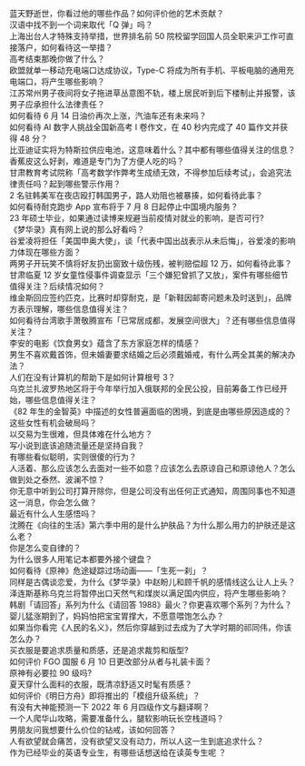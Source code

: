 蓝天野逝世，你看过他的哪些作品？如何评价他的艺术贡献？  
汉语中找不到一个词来取代「Q 弹」吗？  
上海出台人才特殊支持举措，世界排名前 50 院校留学回国人员全职来沪工作可直接落户，如何看待这一举措？  
高考结束那晚你做了什么？  
欧盟就单一移动充电端口达成协议，Type-C 将成为所有手机、平板电脑的通用充电端口，将产生哪些影响？  
江苏常州男子夜间将女子拖进草丛意图不轨，楼上居民听到后下楼制止并报警，该男子应承担什么法律责任？  
如何看待 6 月 14 日油价再次上涨，汽油车还有未来吗？  
如何看待 AI 数字人挑战全国新高考 Ⅰ 卷作文，在 40 秒内完成了 40 篇作文并获得 48 分？  
比亚迪证实将为特斯拉供应电池，这意味着什么？其中都有哪些值得关注的信息？  
香蕉皮这么好剥，难道是专门为了方便人吃的吗？  
甘肃教育考试院称「高考数学作弊考生成绩无效，不得参加后续考试」，会追究法律责任吗？起到哪些警示作用？  
2 名驻韩美军在夜店殴打韩国男子，路人劝阻也被暴揍，如何看待此事？  
如何看待耐克跑步 App 宣布将于 7 月 8 日起停止中国境内服务？  
23 年硕士毕业，如果通过读博来规避当前疫情对就业的影响，是否可行?  
《梦华录》真有网上说的那么好看吗？  
谷爱凌将担任「美国申奥大使」，谈「代表中国出战表示从未后悔」，谷爱凌的影响力体现在哪些方面？  
两男子开玩笑不慎将好友扔出窗致十级伤残，被判赔偿超 12 万，如何看待此事？  
甘肃临夏 12 岁女童性侵事件调查显示「三个嫌犯曾抓了又放」，案件有哪些细节值得关注？后续情况如何？  
维金斯回应签约匹克，比赛时却穿耐克，是「新鞋因邮寄问题未及时送到」，品牌方表示理解，哪些信息值得关注？  
如何看待台湾歌手萧敬腾宣布「已常居成都，发展空间很大」？还有哪些信息值得关注？  
李安的电影《饮食男女》蕴含了东方家庭怎样的情感？  
男生不喜欢戴首饰，但未婚妻要求结婚之后必须戴婚戒，有什么两全其美的解决办法？  
人们在没有计算机的帮助下是如何计算根号 3？  
乌克兰扎波罗热地区将于今年举行加入俄联邦的全民公投，目前筹备工作已经开始，哪些信息值得关注？  
《82 年生的金智英》中描述的女性普遍面临的困境，到底是由哪些原因造成的？这些女性有机会破局吗？  
以交易为生很难，但具体难在什么地方？  
写小说到底该追随流量还是坚持自我？  
有哪些看似聪明，实则很傻的行为？  
人活着、那么应该怎么去面对一些不如意？应该怎么去原谅自己和原谅他人？怎么做到处之泰然、波澜不惊？  
你无意中听到公司打算开除你，但是公司没有出任何正式通知，周围同事也不知道这一消息，你会怎么做？  
最近有什么人生感悟吗？  
沈腾在《向往的生活》第六季中用的是什么护肤品？为什么那么用力的护肤还是这么老？  
你是怎么变自律的？  
为什么很多人用笔记本都要外接个键盘？  
如何看待《原神》危途疑踪过场动画——「生死一刹」？  
同样是古偶谈恋爱，为什么《梦华录》中赵盼儿和顾千帆的感情线这么让人上头？  
泽连斯基称乌克兰将暂停出口天然气和煤炭以满足国内供应，将产生哪些影响？  
韩剧「请回答」系列为什么《请回答 1988》最火？你更喜欢哪个系列？为什么？  
婴儿猛涨期到了，妈妈怕把宝宝胃撑大，不愿意喂饱怎么办？  
如果当你看完《人民的名义》，然后你穿越到过去成为了大学时期的祁同伟，你该怎么办？  
买衣服是要追求质量和质感，还是追求裁剪和版型?  
如何评价 FGO 国服 6 月 10 日更改部分从者与礼装卡面？  
原神有必要拉 90 级吗?  
夏天穿什么面料的衣服，既清凉舒适又时髦有质感？  
如何评价《明日方舟》即将推出的「模组升级系统」？  
有没有大神能预测一下 2022 年 6 月四级作文与翻译啊？  
一个人爬华山攻略，需要准备什么，腿软影响玩长空栈道吗？  
男朋友问我想要什么价位的钻戒，该如何回答？  
人有欲望就会痛苦，没有欲望又没有动力，所以人这一生到底追求什么？  
作为已经毕业的英语专业生，有哪些话想送给在读英专生呢 ？  
